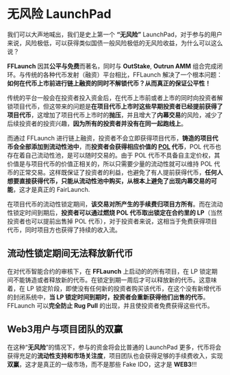 # 无风险 LaunchPad

我们可以大声地喊出，我们是史上第一个 **“无风险”** LaunchPad，对于参与的用户来说，风险极低，可以获得类似国债一般风险极低的无风险收益，为什么可以这么说？

**FFLaunch** 因其**公平与免费**而著名，同时与 **OutStake**, **Outrun AMM** 组合完成闭环。与传统的各种代币发射（融资）平台相比，FFLaunch 解决了一个根本问题：**如何在代币上市前进行链上融资的同时不解锁代币？从而真正的保证公平性！**&#x20;

传统的平台一般会在投资者投入资金后，在代币上市前或者上市的同时向投资者解锁项目代币，但这带来的问题是**在项目代币上市时这些早期投资者已经提前获得了项目代币**，这增加了项目代币上市时的**抛压**，并且增大了**内幕交易**的风险，减少了后续投资者的投资兴趣，**因为所有的投资者并没有在同一起跑线上**。

而通过 FFLaunch 进行链上融资，投资者不会立即获得项目代币，**铸造的项目代币会全部添加到流动性池中**，而**投资者会获得相应价值的 [POL](proof-of-liquidity-token.md) 代币**，POL 代币也存在着自己流动性池，是可以随时交易的。由于 POL 代币不具备自主定价权，其价值是与项目代币的价值正相关的，所以只需要少量的流动性就可以维持 POL 代币的正常交易。这样既保证了投资者的利益，也避免了有人提前获得代币，**任何人想要直接获得代币，只能从流动性池中购买，从根本上避免了出现内幕交易的可能**，这才是真正的 FairLaunch.

在项目代币的流动性锁定期间，**该交易对所产生的手续费归项目方所有**。而在流动性锁定时间到期后，**投资者可以通过燃烧 POL 代币取出锁定在合约里的 LP**（当然投资者也可以提前出售掉 POL 代币），对于投资者来说，这相当于免费获得项目代币，同时项目方也获得了持续的收入流。

## **流动性锁定期间无法释放新代币**

在对代币智能合约的审核下，在 **FFLaunch** 上启动的的所有项目，在 LP 锁定期间不能铸造或者释放新的代币。在锁定到期一周后才可以释放新的代币。这意味着，在 LP 锁定阶段，即使没有任何新的投资者购买该代币，在这个没有新增代币的封闭系统中，**当 LP 锁定时间到期时，投资者会重新获得他们出售的代币**。FFLaunch 可以**完全防止 Rug Pull** 的出现，并且使投资者免费获得这些代币。

## **Web3用户与项目团队的双赢**

在这种“**无风险**”的情况下，参与的资金将会比普通的 LaunchPad 更多，代币将会获得充足的**流动性支持和市场关注度**，项目团队也会获得足够的手续费收入，实现**双赢**，这才是真正的一级市场，而不是那些 Fake IDO，这才是 **WEB3**!!!
